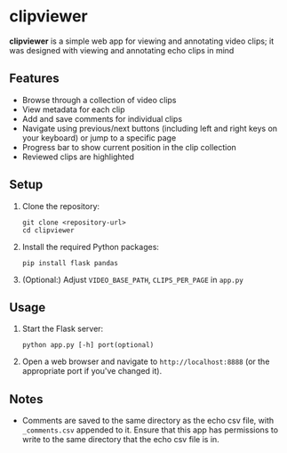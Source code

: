 # clipviewer

**clipviewer** is a simple web app for viewing and annotating video clips; it was designed with viewing and annotating echo clips in mind

## Features

- Browse through a collection of video clips
- View metadata for each clip
- Add and save comments for individual clips
- Navigate using previous/next buttons (including left and right keys on your keyboard) or jump to a specific page
- Progress bar to show current position in the clip collection
- Reviewed clips are highlighted

## Setup

1. Clone the repository:
   ```
   git clone <repository-url>
   cd clipviewer
   ```

2. Install the required Python packages:
   ```
   pip install flask pandas
   ```

3. (Optional:) Adjust `VIDEO_BASE_PATH`, `CLIPS_PER_PAGE` in `app.py`

## Usage

1. Start the Flask server:
   ```
   python app.py [-h] port(optional)
   ```

2. Open a web browser and navigate to `http://localhost:8888` (or the appropriate port if you've changed it).

## Notes

- Comments are saved to the same directory as the echo csv file, with `_comments.csv` appended to it. Ensure that this app has permissions to write to the same directory that the echo csv file is in.
